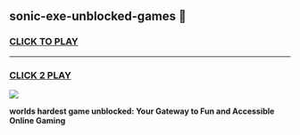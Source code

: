 
## sonic-exe-unblocked-games 👋
<h3>
<a href="https://premium.freeplayer.one?title=sonic-exe-unblocked-games&ref=14F">CLICK TO PLAY</a></h3>
<hr>

<h3>
<a href="https://premium.freeplayer.one?title=sonic-exe-unblocked-games&ref=14F">CLICK 2 PLAY</a>
  
</h3>

<a href="https://premium.freeplayer.one?title=sonic-exe-unblocked-games&ref=12F/"><img src="https://clearcache.store/games.png"></a>


**worlds hardest game unblocked: Your Gateway to Fun and Accessible Online Gaming**
